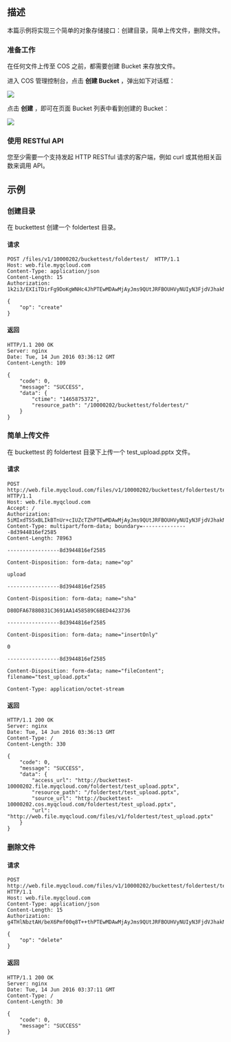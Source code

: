 ## 描述

本篇示例将实现三个简单的对象存储接口：创建目录，简单上传文件，删除文件。

### 准备工作

在任何文件上传至 COS 之前，都需要创建 Bucket 来存放文件。

进入 COS 管理控制台，点击 **创建 Bucket** ，弹出如下对话框：

![](//mccdn.qcloud.com/static/img/a72342e5d10c18ccba9dde905fcd8695/image.png)

点击 **创建** ，即可在页面 Bucket 列表中看到创建的 Bucket：

![](//mccdn.qcloud.com/static/img/0e3624e28cd0fa0f2d95da6492d55c72/image.jpg)

### 使用 RESTful API

您至少需要一个支持发起 HTTP RESTful 请求的客户端，例如 curl 或其他相关函数来调用 API。

## 示例

### 创建目录

在 buckettest 创建一个 foldertest 目录。

#### 请求

```http
POST /files/v1/10000202/buckettest/foldertest/  HTTP/1.1
Host: web.file.myqcloud.com
Content-Type: application/json
Content-Length: 15
Authorization: 1k2i3/EXIiTDirFg9DoKgWNHc4JhPTEwMDAwMjAyJms9QUtJRFBOUHVyNUIyN3FjdVJhakNFbXpLVjkzVTdrOFZjZXFXJmU9MTQ2NTg3NTU0OSZ0PTE0NjU4NzUzNjkmcj03MTI5NDYyMzQmZj0mYj1qb25ueHU1

{
    "op": "create"
}
```

#### 返回

```http
HTTP/1.1 200 OK
Server: nginx
Date: Tue, 14 Jun 2016 03:36:12 GMT
Content-Length: 109

{
    "code": 0, 
    "message": "SUCCESS", 
    "data": {
        "ctime": "1465875372", 
        "resource_path": "/10000202/buckettest/foldertest/"
    }
}
```

### 简单上传文件

在 buckettest 的 foldertest 目录下上传一个 test_upload.pptx 文件。

#### 请求

``` http
POST http://web.file.myqcloud.com/files/v1/10000202/buckettest/foldertest/test_upload.pptx HTTP/1.1
Host: web.file.myqcloud.com
Accept: /
Authorization: 5iMIxdTSSxBLIkBTnUr+cIUZcTZhPTEwMDAwMjAyJms9QUtJRFBOUHVyNUIyN3FjdVJhakNFbXpLVjkzVTdrOFZjZXFXJmU9MTQ2NTg3NTU1MyZ0PTE0NjU4NzUzNzMmcj0yMDExOTAxNjkwJmY9JmI9am9ubnh1NQ==
Content-Type: multipart/form-data; boundary=---------------8d3944816ef2585
Content-Length: 78963

-----------------8d3944816ef2585

Content-Disposition: form-data; name="op"

upload

-----------------8d3944816ef2585

Content-Disposition: form-data; name="sha"

D80DFA67880831C3691AA1458589C6BED4423736

-----------------8d3944816ef2585

Content-Disposition: form-data; name="insertOnly"

0

-----------------8d3944816ef2585

Content-Disposition: form-data; name="fileContent"; filename="test_upload.pptx"

Content-Type: application/octet-stream
```

#### 返回

``` http
HTTP/1.1 200 OK
Server: nginx
Date: Tue, 14 Jun 2016 03:36:13 GMT
Content-Type: /
Content-Length: 330

{
    "code": 0, 
    "message": "SUCCESS", 
    "data": {
        "access_url": "http://buckettest-10000202.file.myqcloud.com/foldertest/test_upload.pptx", 
        "resource_path": "/foldertest/test_upload.pptx", 
        "source_url": "http://buckettest-10000202.cos.myqcloud.com/foldertest/test_upload.pptx", 
        "url": "http://web.file.myqcloud.com/files/v1/foldertest/test_upload.pptx"
    }
}
```
### 删除文件

#### 请求

```http
POST http://web.file.myqcloud.com/files/v1/10000202/buckettest/foldertest/test_upload.pptx  HTTP/1.1
Host: web.file.myqcloud.com
Content-Type: application/json
Content-Length: 15
Authorization: g4THlNbztAH/beX6Pmf00q8T++thPTEwMDAwMjAyJms9QUtJRFBOUHVyNUIyN3FjdVJhakNFbXpLVjkzVTdrOFZjZXFXJmU9MCZ0PTE0NjU4NzU0MzEmcj0yNTk2NTAyNDkmZj0vMTAwMDAyMDIvam9ubnh1NS9mb2xkZXJ0ZXN0L3Rlc3RfdXBsb2FkLnBwdHgmYj1qb25ueHU1

{
    "op": "delete"
}
```

#### 返回

```http
HTTP/1.1 200 OK
Server: nginx
Date: Tue, 14 Jun 2016 03:37:11 GMT
Content-Type: /
Content-Length: 30

{
    "code": 0, 
    "message": "SUCCESS"
}
```